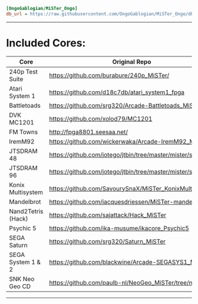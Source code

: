```ini
[OngoGablogian/MiSTer_Ongo]
db_url = https://raw.githubusercontent.com/OngoGablogian/MiSTer_Ongo/db/db.json.zip
```
----

# Included Cores:
| Core | Original Repo |
| --- | --- |
| 240p Test Suite    | https://github.com/burabure/240p_MiSTer/                   |
| Atari System 1     | https://github.com/d18c7db/atari_system1_fpga              |
| Battletoads        | https://github.com/srg320/Arcade-Battletoads_MiSTer        |
| DVK MC1201         | https://github.com/xolod79/MC1201                          |
| FM Towns           | http://fpga8801.seesaa.net/                                |
| IremM92            | https://github.com/wickerwaka/Arcade-IremM92_MiSTer        |
| JTSDRAM 48         | https://github.com/jotego/jtbin/tree/master/mister/sdram48 |
| JTSDRAM 96         | https://github.com/jotego/jtbin/tree/master/mister/sdram96 |
| Konix Multisystem  | https://github.com/SavourySnaX/MiSTer_KonixMultisystem     |
| Mandelbrot         | https://github.com/jacquesdriessen/MiSTer-mandelbrot       |
| Nand2Tetris (Hack) | https://github.com/sajattack/Hack_MiSTer                   |
| Psychic 5          | https://github.com/ika-musume/ikacore_Psychic5             |
| SEGA Saturn        | https://github.com/srg320/Saturn_MiSTer                    |
| SEGA System 1 & 2  | https://github.com/blackwine/Arcade-SEGASYS1_MiSTer        |
| SNK Neo Geo CD     | https://github.com/paulb-nl/NeoGeo_MiSTer/tree/neocd       |

----

